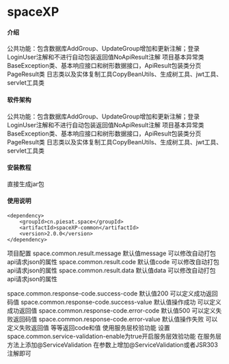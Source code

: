 # spaceXP

#### 介绍
公共功能：包含数据库AddGroup、UpdateGroup增加和更新注解；登录LoginUser注解和不进行自动包装返回值NoApiResult注解
项目基本异常类BaseException类、基本响应接口和树形数据接口，ApiResult包装类分页PageResult类
日志类以及实体复制工具CopyBeanUtils、生成树工具、jwt工具、servlet工具类

#### 软件架构
公共功能：包含数据库AddGroup、UpdateGroup增加和更新注解；登录LoginUser注解和不进行自动包装返回值NoApiResult注解
项目基本异常类BaseException类、基本响应接口和树形数据接口，ApiResult包装类分页PageResult类
日志类以及实体复制工具CopyBeanUtils、生成树工具、jwt工具、servlet工具类

#### 安装教程
直接生成jar包
#### 使用说明
    <dependency>
        <groupId>cn.piesat.space</groupId>
        <artifactId>spaceXP-common</artifactId>
        <version>2.0.0</version>
    </dependency>
项目配置
space.common.result.message 默认值message 可以修改自动打包api请求json的属性
space.common.result.code 默认值code 可以修改自动打包api请求json的属性
space.common.result.data 默认值data 可以修改自动打包api请求json的属性

space.common.response-code.success-code 默认值200 可以定义成功返回码值
space.common.response-code.success-value 默认值操作成功 可以定义成功返回值
space.common.response-code.error-code 默认值500 可以定义失败返回码值
space.common.response-code.error-value 默认值操作失败 可以定义失败返回值
等等返回code和值
使用服务层校验功能
设置space.common.service-validation-enable为true开启服务层效验功能
在服务层方法上添加@ServiceValidation
在参数上增加@ServiceValidation或者JSR303注解即可

